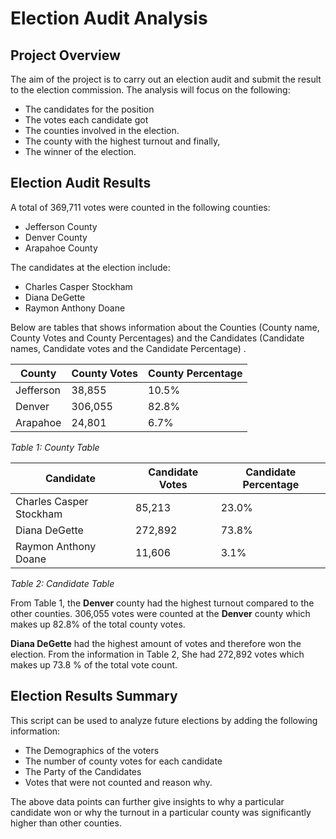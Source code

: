 # Election Audit Analysis

## Project Overview

The aim of the project is to carry out an election audit and submit the result to the election commission. The analysis will focus on the following:
* The candidates for the position
* The votes each candidate got
* The counties involved in the election.
* The county with the highest turnout and finally,
* The winner of the election.

## Election Audit Results

A total of 369,711 votes were counted in the following counties:
* Jefferson County
* Denver County
* Arapahoe County

The candidates at the election include:
* Charles Casper Stockham
* Diana DeGette 
* Raymon Anthony Doane


Below are tables that shows information about the Counties (County name, County Votes and County Percentages) and the Candidates (Candidate names, Candidate votes and the Candidate Percentage) . 

County | County Votes | County Percentage 
--- | --- | ---
Jefferson | 38,855 | 10.5%
Denver | 306,055 | 82.8%
Arapahoe | 24,801 | 6.7%

_Table 1: County Table_

Candidate | Candidate Votes | Candidate Percentage 
--- | --- | ---
Charles Casper Stockham | 85,213 | 23.0%
Diana DeGette | 272,892 | 73.8%
Raymon Anthony Doane | 11,606 | 3.1%

_Table 2: Candidate Table_


From Table 1, the **Denver** county had the highest turnout compared to the other counties.  306,055 votes were counted at the **Denver** county which makes up 82.8% of the total county votes.

**Diana DeGette** had the highest amount of votes and therefore won the election. From the information in Table 2, She had 272,892 votes which makes up 73.8 % of the total vote count.

## Election Results Summary

This script can be used to analyze future elections by adding the following information:
* The Demographics of the voters
* The number of county votes for each candidate
* The Party of the Candidates
* Votes that were not counted and reason why.

The above data points can further give insights to why a particular candidate won or why the turnout in a particular county was significantly higher than other counties.